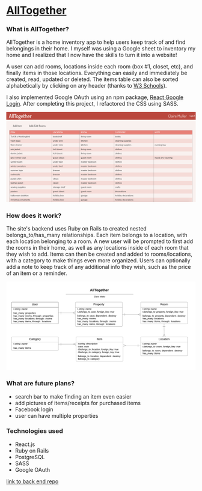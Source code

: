# [AllTogether](https://all-together-app.herokuapp.com/)

### What is AllTogether?
AllTogether is a home inventory app to help users keep track of and find belongings in their home. I myself was using a Google sheet to inventory my home and I realized that I now have the skills to turn it into a website!

A user can add rooms, locations inside each room (box #1, closet, etc), and finally items in those locations. Everything can easily and immediately be created, read, updated or deleted. The items table can also be sorted alphabetically by clicking on any header (thanks to [W3 Schools](https://www.w3schools.com/howto/howto_js_sort_table.asp)).

I also implemented Google OAuth using an npm package, [React Google Login](https://www.npmjs.com/package/react-google-login). After completing this project, I refactored the CSS using SASS.

![site preview](preview.png)

### How does it work?
The site's backend uses Ruby on Rails to created nested belongs_to/has_many relationships. Each item belongs to a location, with each location belonging to a room. A new user will be prompted to first add the rooms in their home, as well as any locations inside of each room that they wish to add. Items can then be created and added to rooms/locations, with a category to make things even more organized. Users can optionally add a note to keep track of any additional info they wish, such as the price of an item or a reminder.

![models diagram](models.png)

### What are future plans?
* search bar to make finding an item even easier
* add pictures of items/receipts for purchased items
* Facebook login
* user can have multiple properties

### Technologies used
* React.js
* Ruby on Rails
* PostgreSQL
* SASS
* Google OAuth

[link to back end repo](https://github.com/clairemuller/AllTogetherBack)
